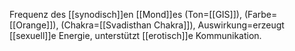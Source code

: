 Frequenz des [[synodisch]]en [[Mond]]es (Ton=[[GIS]]), (Farbe=[[Orange]]), (Chakra=[[Svadisthan Chakra]]), Auswirkung=erzeugt [[sexuell]]e Energie, unterstützt [[erotisch]]e Kommunikation.